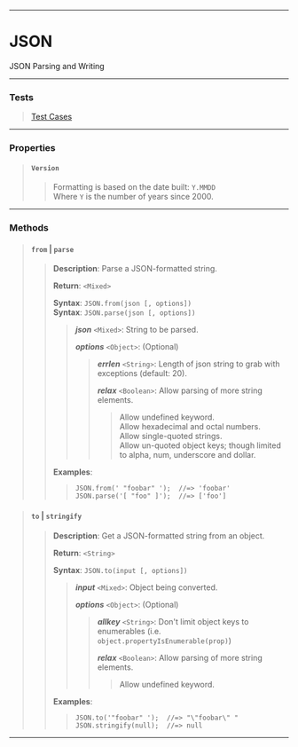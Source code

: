 ----

# JSON #

JSON Parsing and Writing

----

### Tests ###

> [Test Cases](../test/json.html)  

----

### Properties ###

> #### `Version` ####
>  
> > Formatting is based on the date built: `Y.MMDD`  
> > Where `Y` is the number of years since 2000.  

----

### Methods ###

> #### `from` | `parse` ####
>  
> > **Description**: Parse a JSON-formatted string.  
> >  
> > **Return**: `<Mixed>`  
> >  
> > **Syntax**: `JSON.from(json [, options])`  
> > **Syntax**: `JSON.parse(json [, options])`  
> >  
> > > **_json_** `<Mixed>`: String to be parsed.  
> > >  
> > > **_options_** `<Object>`: (Optional)  
> > >  
> > > > **_errlen_** `<String>`: Length of json string to grab with exceptions (default: 20).  
> > > >  
> > > > **_relax_** `<Boolean>`: Allow parsing of more string elements.  
> > > >  
> > > > > Allow undefined keyword.  
> > > > > Allow hexadecimal and octal numbers.  
> > > > > Allow single-quoted strings.  
> > > > > Allow un-quoted object keys; though limited to alpha, num, underscore and dollar.  
> >  
> > **Examples**:  
> >  
> > > `JSON.from(' "foobar" ');  //=> 'foobar'`  
> > > `JSON.parse('[ "foo" ]');  //=> ['foo']`  

> #### `to` | `stringify` ####
>  
> > **Description**: Get a JSON-formatted string from an object.  
> >  
> > **Return**: `<String>`  
> >  
> > **Syntax**: `JSON.to(input [, options])`  
> >  
> > > **_input_** `<Mixed>`: Object being converted.  
> > >  
> > > **_options_** `<Object>`: (Optional)  
> > >  
> > > > **_allkey_** `<String>`: Don't limit object keys to enumerables (i.e. `object.propertyIsEnumerable(prop)`)  
> > > >  
> > > > **_relax_** `<Boolean>`: Allow parsing of more string elements.  
> > > >  
> > > > > Allow undefined keyword.  
> >  
> > **Examples**:  
> >  
> > > `JSON.to('"foobar" ');  //=> "\"foobar\" "`  
> > > `JSON.stringify(null);  //=> null`  

----
